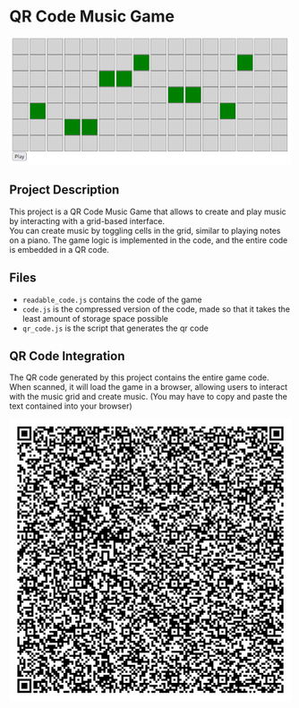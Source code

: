# QR Code Music Game

![Screenshot](screenshot.png)

## Project Description
This project is a QR Code Music Game that allows to create and play music by interacting with a grid-based interface.  
You can create music by toggling cells in the grid, similar to playing notes on a piano.
The game logic is implemented in the code, and the entire code is embedded in a QR code.

## Files

 - `readable_code.js` contains the code of the game
 - `code.js` is the compressed version of the code, made so that it takes the least amount of storage space possible
 - `qr_code.js` is the script that generates the qr code

## QR Code Integration
The QR code generated by this project contains the entire game code. When scanned, it will load the game in a browser, allowing users to interact with the music grid and create music. (You may have to copy and paste the text contained into your browser)

![QR Code](qrcode.png)
